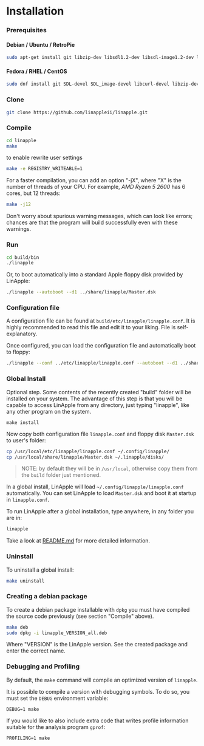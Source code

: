 # Installation


### Prerequisites

#### Debian / Ubuntu / RetroPie

```bash
sudo apt-get install git libzip-dev libsdl1.2-dev libsdl-image1.2-dev libcurl4-openssl-dev zlib1g-dev imagemagick
```

#### Fedora / RHEL / CentOS

```bash
sudo dnf install git SDL-devel SDL_image-devel libcurl-devel libzip-devel ImageMagick
```

### Clone

```bash
git clone https://github.com/linappleii/linapple.git
```

### Compile

```bash
cd linapple
make
```

to enable rewrite user settings
```bash
make -e REGISTRY_WRITEABLE=1
```

For a faster compilation, you can add an option "-jX", where "X" is the number of threads of your CPU. For example, *AMD Ryzen 5 2600* has 6 cores, but 12 threads:
```bash
make -j12
```

Don't worry about spurious warning messages, which can look like errors; chances are that the program will build successfully even with these warnings.

### Run

```bash
cd build/bin
./linapple
```

Or, to boot automatically into a standard Apple floppy disk provided by LinApple:

```bash
./linapple --autoboot --d1 ../share/linapple/Master.dsk
```

### Configuration file

A configuration file can be found at `build/etc/linapple/linapple.conf`. It is highly recommended to read this file and edit it to your liking. File is self-explanatory.

Once configured, you can load the configuration file and automatically boot to floppy:

```bash
./linapple --conf ../etc/linapple/linapple.conf --autoboot --d1 ../share/linapple/Master.dsk
```

### Global Install

Optional step. Some contents of the recently created "build" folder will be installed on your system. The advantage of this step is that you will be capable to access LinApple from any directory, just typing "linapple", like any other program on the system.

```shell
make install
```

Now copy both configuration file `linapple.conf` and floppy disk `Master.dsk` to user's folder:

```bash
cp /usr/local/etc/linapple/linapple.conf ~/.config/linapple/
cp /usr/local/share/linapple/Master.dsk ~/.linapple/disks/
```

> NOTE: by default they will be in `/usr/local`, otherwise copy them from the `build` folder just mentioned.


In a global install, LinApple will load `~/.config/linapple/linapple.conf` automatically. You can set LinApple to load `Master.dsk` and boot it at startup in `linapple.conf`.

To run LinApple after a global installation, type anywhere, in any folder you are in:

```bash
linapple
```

Take a look at [README.md](README.md) for more detailed information.

### Uninstall

To uninstall a global install:

```bash
make uninstall
```

### Creating a debian package

To create a debian package installable with `dpkg` you must have compiled the source code previously (see section "Compile" above).

```bash
make deb
sudo dpkg -i linapple_VERSION_all.deb
```

Where "VERSION" is the LinApple version. See the created package and enter the correct name.

### Debugging and Profiling

By default, the `make` command will compile an optimized version of `linapple`.

It is possible to compile a version with debugging symbols. To do so, you must
set the `DEBUG` environment variable:

    DEBUG=1 make

If you would like to also include extra code that writes profile information
suitable for the analysis program `gprof`:

    PROFILING=1 make
